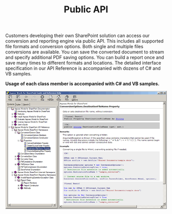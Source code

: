 ﻿---
title: Public API
articleTitle: Public API
linktitle: Public API
description: "This page describes public API feature of the Aspose.Words for SharePoint."
type: docs
weight: 50
url: /sharepoint/public-api/
---

Customers developing their own SharePoint solution can access our conversion and reporting engine via public API. This includes all supported file formats and conversion options. Both single and multiple files conversions are available. You can save the converted document to stream and specify additional PDF saving options. You can build a report once and save many times to different formats and locations. The detailed interface specification in our API Reference is accompanied with dozens of C# and VB samples.

**Usage of each class member is accompanied with C# and VB samples.** 

![todo:image_alt_text](public-api-1.png)
